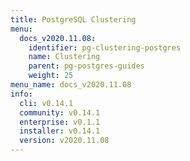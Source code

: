 ```yaml
---
title: PostgreSQL Clustering
menu:
  docs_v2020.11.08:
    identifier: pg-clustering-postgres
    name: Clustering
    parent: pg-postgres-guides
    weight: 25
menu_name: docs_v2020.11.08
info:
  cli: v0.14.1
  community: v0.14.1
  enterprise: v0.1.1
  installer: v0.14.1
  version: v2020.11.08
---
```


